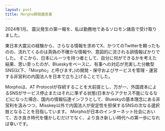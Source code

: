 ```yaml
---
layout: post
title: Morpho開発趣意書
---
```

2024年1月。
震災発生の第一報を、私は勤務地であるソロモン諸島で受け取りました。

東日本大震災の経験から、さらなる情報を求めてX、かつてのTwitterを頼ったものの、流れてくるのは真偽の不確かな情報や、意図的に流される誤情報ばかりでした。
そこから、日本にルーツを持つ者として、自分に何ができるかを考えた結果、思い至ったのが、Blueskyをベースに、有事への対応が充実した分散型SNS(以下、「Morpho」と呼びます。)の開発・保守およびサービスを管理・運営する非営利の内国法人を日本で立ち上げることでした。

Morphoは、AT Protocolが存続することを大前提とし、万が一、外国資本によるSNSがサービス停止またはそれに準ずる状態(日本からアクセス不能になるなど)になった場合、国内の情報伝達インフラとして、Blueskyの基本理念にある非営利を汲みつつ、Misskey以外で内国法人が安定性を担保するSNSの次なる選択肢となることを目指しています。
Morphoが日本のインターネット社会において、古き良き時代を懐かしむだけでなく、より良き新しい時代への第一歩になれば幸いです。
